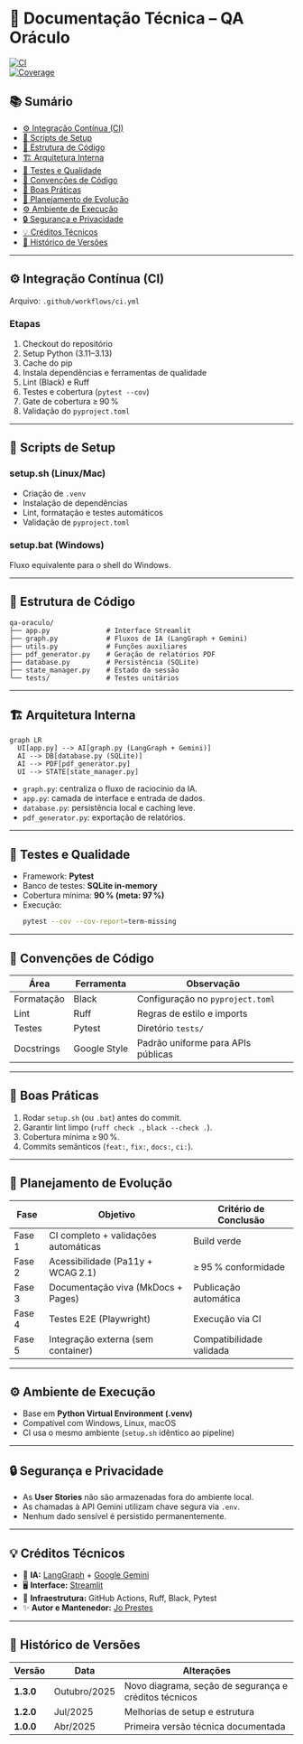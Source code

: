 # 🧠 Documentação Técnica – QA Oráculo

[![CI](https://github.com/joprestes/qa-oraculo-requisitos/actions/workflows/ci.yml/badge.svg)](https://github.com/joprestes/qa-oraculo-requisitos/actions/workflows/ci.yml)  
[![Coverage](https://img.shields.io/badge/Coverage-97%25-brightgreen)](https://github.com/joprestes/qa-oraculo-requisitos)

## 📚 Sumário

- [⚙️ Integração Contínua (CI)](#-integração-contínua-ci)
- [🧰 Scripts de Setup](#-scripts-de-setup)
- [🧩 Estrutura de Código](#-estrutura-de-código)
- [🏗 Arquitetura Interna](#-arquitetura-interna)
- [🧪 Testes e Qualidade](#-testes-e-qualidade)
- [🧱 Convenções de Código](#-convenções-de-código)
- [🧩 Boas Práticas](#-boas-práticas)
- [🧱 Planejamento de Evolução](#-planejamento-de-evolução)
- [⚙️ Ambiente de Execução](#-ambiente-de-execução)
- [🔒 Segurança e Privacidade](#-segurança-e-privacidade)
- [💡 Créditos Técnicos](#-créditos-técnicos)
- [📆 Histórico de Versões](#-histórico-de-versões)

---

## ⚙️ Integração Contínua (CI)

Arquivo: `.github/workflows/ci.yml`

### Etapas
1. Checkout do repositório  
2. Setup Python (3.11–3.13)  
3. Cache do pip  
4. Instala dependências e ferramentas de qualidade  
5. Lint (Black) e Ruff  
6. Testes e cobertura (`pytest --cov`)  
7. Gate de cobertura ≥ 90 %  
8. Validação do `pyproject.toml`

---

## 🧰 Scripts de Setup

### setup.sh (Linux/Mac)
- Criação de `.venv`
- Instalação de dependências
- Lint, formatação e testes automáticos
- Validação de `pyproject.toml`

### setup.bat (Windows)
Fluxo equivalente para o shell do Windows.

---

## 🧩 Estrutura de Código

```text
qa-oraculo/
├── app.py              # Interface Streamlit
├── graph.py            # Fluxos de IA (LangGraph + Gemini)
├── utils.py            # Funções auxiliares
├── pdf_generator.py    # Geração de relatórios PDF
├── database.py         # Persistência (SQLite)
├── state_manager.py    # Estado da sessão
└── tests/              # Testes unitários
```

---

## 🏗 Arquitetura Interna

```mermaid
graph LR
  UI[app.py] --> AI[graph.py (LangGraph + Gemini)]
  AI --> DB[database.py (SQLite)]
  AI --> PDF[pdf_generator.py]
  UI --> STATE[state_manager.py]
```

- `graph.py`: centraliza o fluxo de raciocínio da IA.  
- `app.py`: camada de interface e entrada de dados.  
- `database.py`: persistência local e caching leve.  
- `pdf_generator.py`: exportação de relatórios.  

---

## 🧪 Testes e Qualidade

- Framework: **Pytest**  
- Banco de testes: **SQLite in-memory**  
- Cobertura mínima: **90 % (meta: 97 %)**  
- Execução:
  ```bash
  pytest --cov --cov-report=term-missing
  ```

---

## 🧱 Convenções de Código

| Área | Ferramenta | Observação |
|------|-------------|------------|
| Formatação | Black | Configuração no `pyproject.toml` |
| Lint | Ruff | Regras de estilo e imports |
| Testes | Pytest | Diretório `tests/` |
| Docstrings | Google Style | Padrão uniforme para APIs públicas |

---

## 🧩 Boas Práticas

1. Rodar `setup.sh` (ou `.bat`) antes do commit.  
2. Garantir lint limpo (`ruff check .`, `black --check .`).  
3. Cobertura mínima ≥ 90 %.  
4. Commits semânticos (`feat:`, `fix:`, `docs:`, `ci:`).  

---

## 🧱 Planejamento de Evolução

| Fase | Objetivo | Critério de Conclusão |
|------|-----------|--------------------------|
| Fase 1 | CI completo + validações automáticas | Build verde |
| Fase 2 | Acessibilidade (Pa11y + WCAG 2.1) | ≥ 95 % conformidade |
| Fase 3 | Documentação viva (MkDocs + Pages) | Publicação automática |
| Fase 4 | Testes E2E (Playwright) | Execução via CI |
| Fase 5 | Integração externa (sem container) | Compatibilidade validada |

---

## ⚙️ Ambiente de Execução

- Base em **Python Virtual Environment (.venv)**  
- Compatível com Windows, Linux, macOS  
- CI usa o mesmo ambiente (`setup.sh` idêntico ao pipeline)

---

## 🔒 Segurança e Privacidade

- As **User Stories** não são armazenadas fora do ambiente local.  
- As chamadas à API Gemini utilizam chave segura via `.env`.  
- Nenhum dado sensível é persistido permanentemente.  

---

## 💡 Créditos Técnicos

- 🧠 **IA:** [LangGraph](https://github.com/langchain-ai/langgraph) + [Google Gemini](https://deepmind.google/technologies/gemini/)  
- 🖥 **Interface:** [Streamlit](https://streamlit.io)  
- 🧩 **Infraestrutura:** GitHub Actions, Ruff, Black, Pytest  
- ✨ **Autor e Mantenedor:** [Jo Prestes](https://github.com/joprestes)

---

## 📆 Histórico de Versões

| Versão | Data | Alterações |
|--------|------|-------------|
| **1.3.0** | Outubro/2025 | Novo diagrama, seção de segurança e créditos técnicos |
| **1.2.0** | Jul/2025 | Melhorias de setup e estrutura |
| **1.0.0** | Abr/2025 | Primeira versão técnica documentada |
